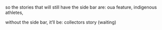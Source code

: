 so the stories that will still have the side bar are: oua feature, indigenous athletes,

without the side bar, it’ll be: collectors story (waiting)